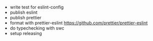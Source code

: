 -   write test for eslint-config
-   publish eslint
-   publish prettier
-   format with prettier-eslint https://github.com/prettier/prettier-eslint
-   do typechecking with swc
-   setup releasing
